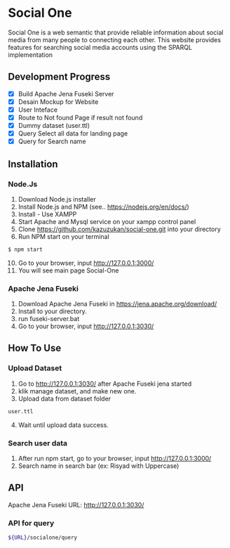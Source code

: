 # Social One
Social One is a web semantic that provide reliable information about social media from many people to connecting each other. This website provides features for searching social media accounts using the SPARQL implementation

## Development Progress
- [x] Build Apache Jena Fuseki Server
- [x] Desain Mockup for Website
- [x] User Inteface
- [x] Route to Not found Page if result not found
- [x] Dummy dataset (user.ttl)
- [x] Query Select all data for landing page
- [x] Query for Search name 

## Installation
### Node.Js
1. Download Node.js installer
2. Install Node.js and NPM (see.. https://nodejs.org/en/docs/)
3. Install - Use XAMPP
4. Start Apache and Mysql service on your xampp control panel
5. Clone https://github.com/kazuzukan/social-one.git into your directory
6. Run NPM start on your terminal

```bash
$ npm start
```
10. Go to your browser, input http://127.0.0.1:3000/
11. You will see main page Social-One

### Apache Jena Fuseki
1. Download Apache Jena Fuseki in https://jena.apache.org/download/
2. Install to your directory.
3. run fuseki-server.bat
4. Go to your browser, input http://127.0.0.1:3030/


## How To Use
### Upload Dataset
1. Go to http://127.0.0.1:3030/ after Apache Fuseki jena started
2. klik manage dataset, and make new one. 
3. Upload data from dataset folder

```bash
user.ttl
```
4. Wait until upload data success.

### Search user data 
1. After run npm start, go to your browser, input http://127.0.0.1:3000/
2. Search name in search bar (ex: Risyad with Uppercase)

## API
Apache Jena Fuseki URL: http://127.0.0.1:3030/
### API for query
```bash
${URL}/socialone/query
```
